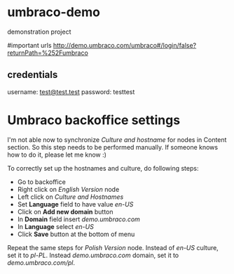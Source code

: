 # umbraco-demo
demonstration project

#important urls
http://demo.umbraco.com/umbraco#/login/false?returnPath=%252Fumbraco

## credentials
username: test@test.test
password: testtest

# Umbraco backoffice settings
I'm not able now to synchronize *Culture and hostname* for nodes in Content section. So this step needs to be performed manually.
If someone knows how to do it, please let me know :)

To correctly set up the hostnames and culture, do following steps:
+ Go to backoffice
+ Right click on *English Version* node
+ Left click on *Culture and Hostnames*
+ Set **Language** field to have value _en-US_
+ Click on **Add new domain** button
+ In **Domain** field insert _demo.umbraco.com_
+ In **Language** select _en-US_
+ Click **Save** button at the bottom of menu

Repeat the same steps for *Polish Version* node. Instead of _en-US_ culture, set it to _pl-PL_. Instead _demo.umbraco.com_ domain, set it to _demo.umbraco.com/pl_.
